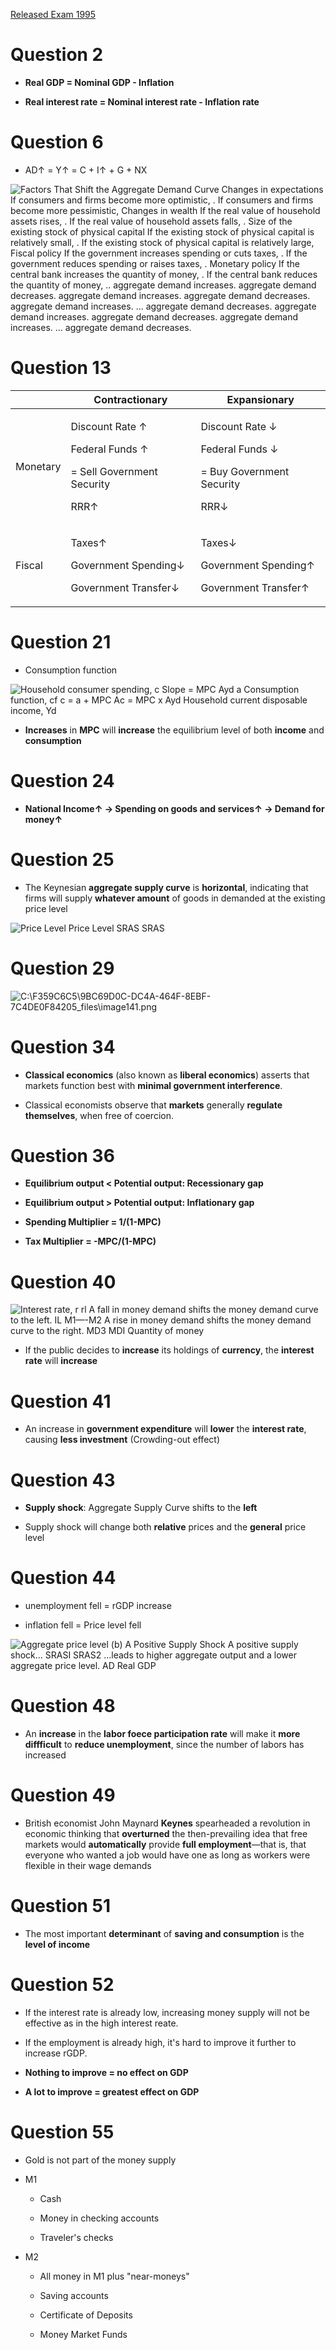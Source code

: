 <a href="./exams/Released Exam 1995.pdf"  target="_blank" >Released Exam 1995</a>

# Question 2

  -   **Real GDP = Nominal GDP - Inflation**

  -   **Real interest rate = Nominal interest rate - Inflation rate**

# Question 6

  -   AD↑ = Y↑ = C + I↑ + G + NX

![Factors That Shift the Aggregate Demand Curve Changes in expectations
If consumers and firms become more optimistic, . If consumers and firms
become more pessimistic, Changes in wealth If the real value of
household assets rises, . If the real value of household assets falls, .
Size of the existing stock of physical capital If the existing stock of
physical capital is relatively small, . If the existing stock of
physical capital is relatively large, Fiscal policy If the government
increases spending or cuts taxes, . If the government reduces spending
or raises taxes, . Monetary policy If the central bank increases the
quantity of money, . If the central bank reduces the quantity of money,
.. aggregate demand increases. aggregate demand decreases. aggregate
demand increases. aggregate demand decreases. aggregate demand
increases. ... aggregate demand decreases. aggregate demand increases.
aggregate demand decreases. aggregate demand increases. ... aggregate
demand decreases. ](./media/image22.png)

# Question 13

<table>
<thead>
<tr class="header">
<th></th>
<th>Contractionary</th>
<th>Expansionary</th>
</tr>
</thead>
<tbody>
<tr class="odd">
<td>Monetary</td>
<td><p>Discount Rate ↑</p>
<p>Federal Funds ↑</p>
<p>= Sell Government Security</p>
<p>RRR↑</p></td>
<td><p>Discount Rate ↓</p>
<p>Federal Funds ↓</p>
<p>= Buy Government Security</p>
<p>RRR↓</p></td>
</tr>
<tr class="even">
<td>Fiscal</td>
<td><p>Taxes↑</p>
<p>Government Spending↓</p>
<p>Government Transfer↓</p></td>
<td><p>Taxes↓</p>
<p>Government Spending↑</p>
<p>Government Transfer↑</p></td>
</tr>
</tbody>
</table>

# Question 21

  -   Consumption function

![Household consumer spending, c Slope = MPC Ayd a Consumption function,
cf c = a + MPC Ac = MPC x Ayd Household current disposable income, Yd
](./media/image139.png)

  -   **Increases** in **MPC** will **increase** the equilibrium level
      of both **income** and **consumption**

# Question 24

  -   **National Income↑ → Spending on goods and services↑ → Demand for
      money↑**

# Question 25

  -   The Keynesian **aggregate supply curve** is **horizontal**,
      indicating that firms will supply **whatever amount** of goods in
      demanded at the existing price level

  ![Price Level Price Level SRAS SRAS
  ](./media/image140.gif)

# Question 29

  ![C:\\F359C6C5\\9BC69D0C-DC4A-464F-8EBF-7C4DE0F84205\_files\\image141.png](./media/image141.png)

# Question 34

  -   **Classical economics** (also known as **liberal economics**)
      asserts that markets function best with **minimal government
      interference**.

  -   Classical economists observe that **markets** generally **regulate
      themselves**, when free of coercion.

# Question 36

  -   **Equilibrium output < Potential output: Recessionary gap**

  -   **Equilibrium output > Potential output: Inflationary gap**

  -   **Spending Multiplier = 1/(1-MPC)**

  -   **Tax Multiplier = -MPC/(1-MPC)**

# Question 40

  ![Interest rate, r rl A fall in money demand shifts the money demand
  curve to the left. IL M1—-M2 A rise in money demand shifts the money
  demand curve to the right. MD3 MDI Quantity of money
  ](./media/image68.png)

  -   If the public decides to **increase** its holdings of
      **currency**, the **interest rate** will **increase**

# Question 41

  -   An increase in **government expenditure** will **lower** the
      **interest rate**, causing **less investment** (Crowding-out
      effect)

# Question 43

  -   **Supply shock**: Aggregate Supply Curve shifts to the **left**

  -   Supply shock will change both **relative** prices and the
      **general** price level

# Question 44

  -   unemployment fell = rGDP increase

  -   inflation fell = Price level fell

  ![Aggregate price level (b) A Positive Supply Shock A positive supply
  shock... SRASI SRAS2 ...leads to higher aggregate output and a lower
  aggregate price level. AD Real GDP ](./media/image142.png)

# Question 48

  -   An **increase** in the **labor foece participation rate** will
      make it **more diffficult** to **reduce unemployment**, since the
      number of labors has increased

# Question 49

  -   British economist John Maynard **Keynes** spearheaded a revolution
      in economic thinking that **overturned** the then-prevailing idea
      that free markets would **automatically** provide **full
      employment**—that is, that everyone who wanted a job would have
      one as long as workers were flexible in their wage demands

# Question 51

  -   The most important **determinant** of **saving and consumption**
      is the **level of income**

# Question 52

  -   If the interest rate is already low, increasing money supply will
      not be effective as in the high interest reate.

  -   If the employment is already high, it's hard to improve it further
      to increase rGDP.

  -   **Nothing to improve = no effect on GDP**

  -   **A lot to improve = greatest effect on GDP**

# Question 55

  -   Gold is not part of the money supply

  -   M1
    
      -   Cash
    
      -   Money in checking accounts
    
      -   Traveler's checks

  -   M2
    
      -   All money in M1 plus "near-moneys"
    
      -   Saving accounts
    
      -   Certificate of Deposits
    
      -   Money Market Funds